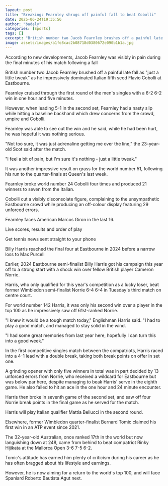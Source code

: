 ```yaml
---
layout: post
title: "Breaking: Fearnley shrugs off painful fall to beat Cobolli"
date: 2025-06-24T19:35:56
author: "badely"
categories: [Sports]
tags: []
excerpt: "British number two Jacob Fearnley brushes off a painful late fall as 'just a little tweak' as he impressively dominates fifth seed Flavio Cobolli at E"
image: assets/images/a1fe8cac2b08718d0380672e090b1b1a.jpg
---
```


According to new developments, Jacob Fearnley was visibly in pain during the final minutes of his match following a fall

British number two Jacob Fearnley brushed off a painful late fall as "just a little tweak" as he impressively dominated Italian fifth seed Flavio Cobolli at Eastbourne.

Fearnley cruised through the first round of the men's singles with a 6-2 6-2 win in one hour and five minutes.

However, when leading 5-1 in the second set, Fearnley had a nasty slip while hitting a baseline backhand which drew concerns from the crowd, umpire and Cobolli.

Fearnley was able to see out the win and he said, while he had been hurt, he was hopeful it was nothing serious.

"Not too sure, it was just adrenaline getting me over the line," the 23-year-old Scot said after the match. 

"I feel a bit of pain, but I'm sure it's nothing - just a little tweak."

It was another impressive result on grass for the world number 51, following his run to the quarter-finals at Queen's last week.

Fearnley broke world number 24 Cobolli four times and produced 21 winners to seven from the Italian.

Cobolli cut a visibly disconsolate figure, complaining to the unsympathetic Eastbourne crowd while producing an off-colour display featuring 29 unforced errors.

Fearnley faces American Marcos Giron in the last 16.

Live scores, results and order of play

Get tennis news sent straight to your phone

Billy Harris reached the final four at Eastbourne in 2024 before a narrow loss to Max Purcell

Earlier, 2024 Eastbourne semi-finalist Billy Harris got his campaign this year off to a strong start with a shock win over fellow British player Cameron Norrie.

Harris, who only qualified for this year's competition as a lucky loser, beat former Wimbledon semi-finalist Norrie 6-4 6-4 in Tuesday's third match on centre court.

For world number 142 Harris, it was only his second win over a player in the top 100 as he impressively saw off 61st-ranked Norrie.

"I knew it would be a tough match today," Englishman Harris said. "I had to play a good match, and managed to stay solid in the wind.

"I had some great memories from last year here, hopefully I can turn this into a good week."

In the first competitive singles match between the compatriots, Harris raced into a 4-1 lead with a double break, taking both break points on offer in set one.

A grinding opener with only five winners in total was in part decided by 13 unforced errors from Norrie, who received a wildcard for Eastbourne but was below par here, despite managing to beak Harris' serve in the eighth game. He also failed to hit an ace in the one hour and 24 minute encounter.

Harris then broke in seventh game of the second set, and saw off four Norrie break points in the final game as he served for the match.

Harris will play Italian qualifier Mattia Bellucci in the second round.

Elsewhere, former Wimbledon quarter-finalist Bernard Tomic claimed his first win in an ATP event since 2021.

The 32-year-old Australian, once ranked 17th in the world but now languishing down at 248, came from behind to beat compatriot Rinky Hijikata at the Mallorca Open 3-6 7-5 6-2.

Tomic's attitude has earned him plenty of criticism during his career as he has often bragged about his lifestyle and earnings.

However, he is now aiming for a return to the world's top 100, and will face Spaniard Roberto Bautista Agut next.

